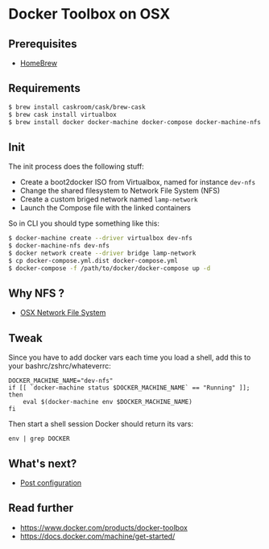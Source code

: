 # Docker Toolbox on OSX

## Prerequisites
- [HomeBrew](http://brew.sh/)

## Requirements
```sh
$ brew install caskroom/cask/brew-cask
$ brew cask install virtualbox
$ brew install docker docker-machine docker-compose docker-machine-nfs docker-clean
```

## Init
The init process does the following stuff:
* Create a boot2docker ISO from Virtualbox, named for instance `dev-nfs`
* Change the shared filesystem to Network File System (NFS)
* Create a custom briged network named `lamp-network` 
* Launch the Compose file with the linked containers

So in CLI you should type something like this:
```sh
$ docker-machine create --driver virtualbox dev-nfs
$ docker-machine-nfs dev-nfs
$ docker network create --driver bridge lamp-network
$ cp docker-compose.yml.dist docker-compose.yml
$ docker-compose -f /path/to/docker/docker-compose up -d
```

## Why NFS ?
* [OSX Network File System](nfs.md)

## Tweak 
Since you have to add docker vars each time you load a shell, add this to your bashrc/zshrc/whateverrc:

```
DOCKER_MACHINE_NAME="dev-nfs"
if [[ `docker-machine status $DOCKER_MACHINE_NAME` == "Running" ]]; then
    eval $(docker-machine env $DOCKER_MACHINE_NAME)
fi
```

Then start a shell session Docker should return its vars:
```
env | grep DOCKER
```

## What's next?
* [Post configuration](config.md)

## Read further
* https://www.docker.com/products/docker-toolbox
* https://docs.docker.com/machine/get-started/
